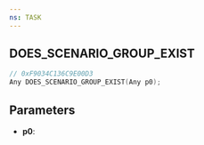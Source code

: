 ```yaml
---
ns: TASK
---
```

## DOES_SCENARIO_GROUP_EXIST

```c
// 0xF9034C136C9E00D3
Any DOES_SCENARIO_GROUP_EXIST(Any p0);
```

## Parameters
* **p0**:
